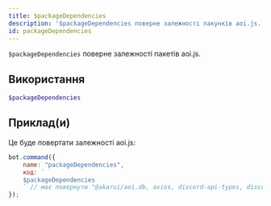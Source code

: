 ```yaml
---
title: $packageDependencies
description: '$packageDependencies поверне залежності пакунків aoi.js.'
id: packageDependencies
---
```


`$packageDependencies` поверне залежності пакетів aoi.js.

## Використання

```php
$packageDependencies
```

## Приклад(и)

Це буде повертати залежності aoi.js:

```javascript
bot.command({
    name: "packageDependencies",
    код: `
    $packageDependencies
    ` // має повернути "@akarui/aoi.db, axios, discord-api-types, discord.js, undici"
});
```